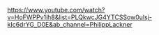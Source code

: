https://www.youtube.com/watch?v=HoFWPPv1ih8&list=PLQkwcJG4YTCSSow0ulsj-kIc6drYG_D0E&ab_channel=PhilippLackner
